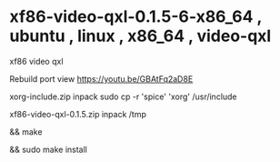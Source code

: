 # xf86-video-qxl-0.1.5-6-x86_64 , ubuntu , linux , x86_64 , video-qxl
xf86 video qxl

Rebuild port view https://youtu.be/GBAtFq2aD8E

xorg-include.zip inpack sudo cp -r  'spice' 'xorg' /usr/include

xf86-video-qxl-0.1.5.zip inpack /tmp

&& make

&& sudo make install
